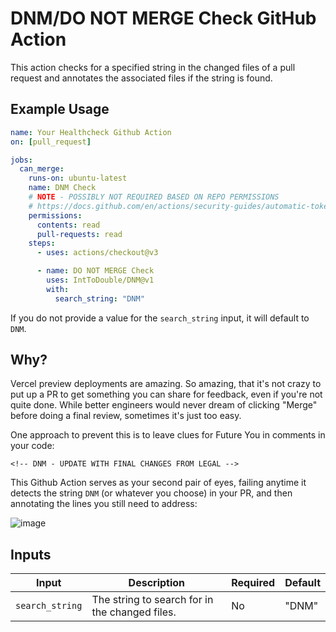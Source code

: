 # DNM/DO NOT MERGE Check GitHub Action

This action checks for a specified string in the changed files of a pull request and annotates the associated files if the string is found.

## Example Usage

```yaml
name: Your Healthcheck Github Action
on: [pull_request]

jobs:
  can_merge:
    runs-on: ubuntu-latest
    name: DNM Check
    # NOTE - POSSIBLY NOT REQUIRED BASED ON REPO PERMISSIONS
    # https://docs.github.com/en/actions/security-guides/automatic-token-authentication#permissions-for-the-github_token
    permissions:
      contents: read
      pull-requests: read
    steps:
      - uses: actions/checkout@v3

      - name: DO NOT MERGE Check
        uses: IntToDouble/DNM@v1
        with:
          search_string: "DNM"
```

If you do not provide a value for the `search_string` input, it will default to `DNM`.

## Why?

Vercel preview deployments are amazing.
So amazing, that it's not crazy to put up a PR to get something you can share for feedback, even if you're not quite done.
While better engineers would never dream of clicking "Merge" before doing a final review, sometimes it's just too easy.

One approach to prevent this is to leave clues for Future You in comments in your code:

```
<!-- DNM - UPDATE WITH FINAL CHANGES FROM LEGAL -->
```

This Github Action serves as your second pair of eyes, failing anytime it detects the string `DNM` (or whatever you choose) in your PR, and then annotating the lines you still need to address:

<!-- TODO - UPDATE IMAGE -->

![image](https://github.com/IntToDouble/DNM/assets/3053339/24f65e96-c0d3-414e-bfb1-03dbc8d27cd8)

## Inputs

| Input           | Description                                    | Required | Default |
| --------------- | ---------------------------------------------- | -------- | ------- |
| `search_string` | The string to search for in the changed files. | No       | "DNM"   |
